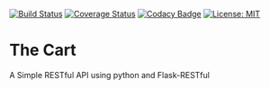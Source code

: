 [![Build Status](https://travis-ci.org/machariamarigi/shopping_list_api.svg)](https://travis-ci.org/machariamarigi/shopping_list_api) [![Coverage Status](https://coveralls.io/repos/github/machariamarigi/shopping_list_api/badge.svg?branch=development)](https://coveralls.io/github/machariamarigi/shopping_list_api?branch=development) [![Codacy Badge](https://api.codacy.com/project/badge/Grade/a4a5c07fde574109bcc1c62ddeddfd20)](https://www.codacy.com/app/machariamarigi/shopping_list_api?utm_source=github.com&utm_medium=referral&utm_content=machariamarigi/shopping_list_api&utm_campaign=Badge_Grade) [![License: MIT](https://img.shields.io/badge/License-MIT-yellow.svg)](https://opensource.org/licenses/MIT)

# The Cart

A Simple RESTful API using python and Flask-RESTful
